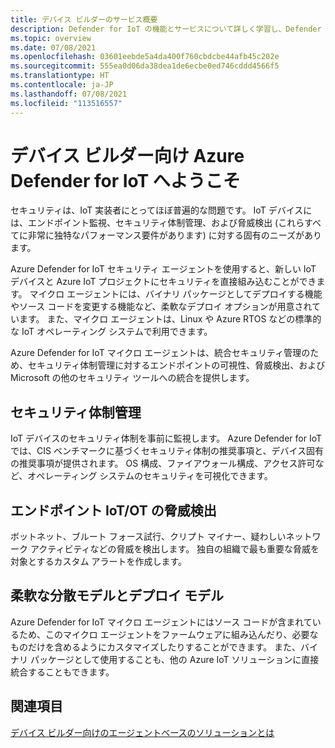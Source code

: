 ```yaml
---
title: デバイス ビルダーのサービス概要
description: Defender for IoT の機能とサービスについて詳しく学習し、Defender for IoT によって包括的な IoT セキュリティがどのように実現されるかを理解します。
ms.topic: overview
ms.date: 07/08/2021
ms.openlocfilehash: 03601eebde5a4da400f760cbdcbe44afb45c202e
ms.sourcegitcommit: 555ea0d06da38dea1de6ecbe0ed746cddd4566f5
ms.translationtype: HT
ms.contentlocale: ja-JP
ms.lasthandoff: 07/08/2021
ms.locfileid: "113516557"
---
```

# <a name="welcome-to-azure-defender-for-iot-for-device-builders"></a>デバイス ビルダー向け Azure Defender for IoT へようこそ

セキュリティは、IoT 実装者にとってほぼ普遍的な問題です。 IoT デバイスには、エンドポイント監視、セキュリティ体制管理、および脅威検出 (これらすべてに非常に独特なパフォーマンス要件があります) に対する固有のニーズがあります。 

Azure Defender for IoT セキュリティ エージェントを使用すると、新しい IoT デバイスと Azure IoT プロジェクトにセキュリティを直接組み込むことができます。 マイクロ エージェントには、バイナリ パッケージとしてデプロイする機能やソース コードを変更する機能など、柔軟なデプロイ オプションが用意されています。 また、マイクロ エージェントは、Linux や Azure RTOS などの標準的な IoT オペレーティング システムで利用できます。  

Azure Defender for IoT マイクロ エージェントは、統合セキュリティ管理のため、セキュリティ体制管理に対するエンドポイントの可視性、脅威検出、および Microsoft の他のセキュリティ ツールへの統合を提供します。 

## <a name="security-posture-management"></a>セキュリティ体制管理

IoT デバイスのセキュリティ体制を事前に監視します。 Azure Defender for IoT では、CIS ベンチマークに基づくセキュリティ体制の推奨事項と、デバイス固有の推奨事項が提供されます。 OS 構成、ファイアウォール構成、アクセス許可など、オペレーティング システムのセキュリティを可視化できます。 

## <a name="endpoint-iotot-threat-detection"></a>エンドポイント IoT/OT の脅威検出

ボットネット、ブルート フォース試行、クリプト マイナー、疑わしいネットワーク アクティビティなどの脅威を検出します。 独自の組織で最も重要な脅威を対象とするカスタム アラートを作成します。 

## <a name="flexible-distribution-and-deployment-models"></a>柔軟な分散モデルとデプロイ モデル 

Azure Defender for IoT マイクロ エージェントにはソース コードが含まれているため、このマイクロ エージェントをファームウェアに組み込んだり、必要なものだけを含めるようにカスタマイズしたりすることができます。 また、バイナリ パッケージとして使用することも、他の Azure IoT ソリューションに直接統合することもできます。 

## <a name="see-also"></a>関連項目

[デバイス ビルダー向けのエージェントベースのソリューションとは](architecture-agent-based.md)
